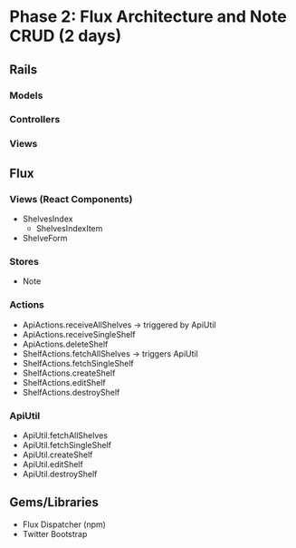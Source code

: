 # Phase 2: Flux Architecture and Note CRUD (2 days)

## Rails
### Models

### Controllers

### Views

## Flux
### Views (React Components)
* ShelvesIndex
  - ShelvesIndexItem
* ShelveForm


### Stores
* Note

### Actions
* ApiActions.receiveAllShelves -> triggered by ApiUtil
* ApiActions.receiveSingleShelf
* ApiActions.deleteShelf
* ShelfActions.fetchAllShelves -> triggers ApiUtil
* ShelfActions.fetchSingleShelf
* ShelfActions.createShelf
* ShelfActions.editShelf
* ShelfActions.destroyShelf

### ApiUtil
* ApiUtil.fetchAllShelves
* ApiUtil.fetchSingleShelf
* ApiUtil.createShelf
* ApiUtil.editShelf
* ApiUtil.destroyShelf

## Gems/Libraries
* Flux Dispatcher (npm)
* Twitter Bootstrap
